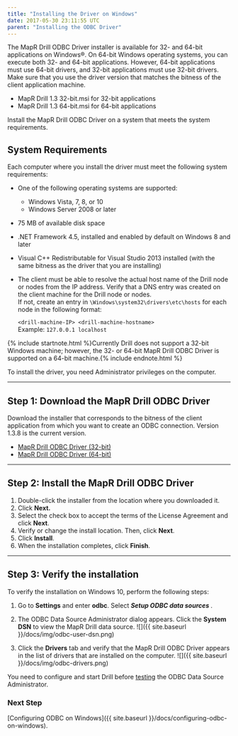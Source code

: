 ```yaml
---
title: "Installing the Driver on Windows"
date: 2017-05-30 23:11:55 UTC
parent: "Installing the ODBC Driver"
---
```

The MapR Drill ODBC Driver installer is available for 32- and 64-bit
applications on Windows®. On 64-bit Windows operating systems, you can execute both 32- and 64-bit applications. However, 64-bit applications must use 64-bit drivers, and 32-bit applications must use 32-bit drivers. Make sure that you use the driver version that matches the bitness of the client application machine. 
					
  * MapR Drill 1.3 32-bit.msi for 32-bit applications
  * MapR Drill 1.3 64-bit.msi for 64-bit applications


Install the MapR Drill ODBC Driver on a system that meets the system requirements. 

##  System Requirements

Each computer where you install the driver must meet the following system
requirements:

  * One of the following operating systems are supported:
    * Windows Vista, 7, 8, or 10
    * Windows Server 2008 or later
  * 75 MB of available disk space
  * .NET Framework 4.5, installed and enabled by default on Windows 8 and later
  * Visual C++ Redistributable for Visual Studio 2013 installed (with the same bitness as the driver that you are installing)
 
  * The client must be able to resolve the actual host name of the Drill node or nodes from the IP address. Verify that a DNS entry was created on the client machine for the Drill node or nodes.   
If not, create an entry in `\Windows\system32\drivers\etc\hosts` for each node in the following format:  

    `<drill-machine-IP> <drill-machine-hostname>`  
    Example: `127.0.0.1 localhost`

 {% include startnote.html %}Currently Drill does not support a 32-bit Windows machine; however, the 32- or 64-bit MapR Drill ODBC Driver is supported on a 64-bit machine.{% include endnote.html %}

To install the driver, you need Administrator privileges on the computer.

----------

## Step 1: Download the MapR Drill ODBC Driver

Download the installer that corresponds to the bitness of the client application from which you want to create an ODBC connection. Version 1.3.8 is the current version.

* [MapR Drill ODBC Driver (32-bit)](http://package.mapr.com/tools/MapR-ODBC/MapR_Drill/)  
* [MapR Drill ODBC Driver (64-bit)](http://package.mapr.com/tools/MapR-ODBC/MapR_Drill/)

----------

## Step 2: Install the MapR Drill ODBC Driver

1. Double-click the installer from the location where you downloaded it.
2. Click **Next.**
3. Select the check box to accept the terms of the License Agreement and click **Next**.
4. Verify or change the install location. Then, click **Next**.
5. Click **Install**.
6. When the installation completes, click **Finish**.

----------

## Step 3: Verify the installation

To verify the installation on Windows 10, perform the following steps:

1. Go to **Settings** and enter **odbc**. Select ***Setup ODBC data sources <version>***.

2. The ODBC Data Source Administrator <version> dialog appears. Click the **System DSN** to view 
   the MapR Drill data source. 
   ![]({{ site.baseurl }}/docs/img/odbc-user-dsn.png)

3. Click the **Drivers** tab and verify that the MapR Drill ODBC Driver appears in the list of drivers that are installed on the computer.
   ![]({{ site.baseurl }}/docs/img/odbc-drivers.png)

You need to configure and start Drill before [testing]({{site.baseurl}}/docs/testing-the-odbc-connection/) the ODBC Data Source Administrator.

### Next Step 
[Configuring ODBC on Windows]({{ site.baseurl }}/docs/configuring-odbc-on-windows).
